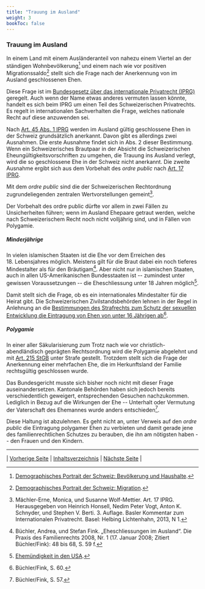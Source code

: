 ```yaml
---
title: "Trauung im Ausland"
weight: 3
bookToc: false
---
```


### Trauung im Ausland

In einem Land mit einem Ausländeranteil von nahezu einem Viertel an der
ständigen Wohnbevölkerung[^1] und einem nach wie vor positiven
Migrationssaldo[^2] stellt sich die Frage nach der Anerkennung von im
Ausland geschlossenen Ehen.

Diese Frage ist im [Bundesgesetz über das internationale Privatrecht
(IPRG)](https://www.fedlex.admin.ch/eli/cc/1988/1776_1776_1776/de) geregelt. Auch wenn der Name etwas anderes vermuten lassen
könnte, handelt es sich beim IPRG um einen Teil des Schweizerischen
Privatrechts. Es regelt in internationalen Sachverhalten die Frage,
welches nationale Recht auf diese anzuwenden sei.

Nach [Art. 45 Abs. 1 IPRG](https://www.fedlex.admin.ch/eli/cc/1988/1776_1776_1776/de#art_45) werden im Ausland gültig geschlossene Ehen in
der Schweiz grundsätzlich anerkannt. Davon gibt es allerdings zwei
Ausnahmen. Die erste Ausnahme findet sich in Abs. 2 dieser Bestimmung.
Wenn ein Schweizerisches Brautpaar in der Absicht die Schweizerischen
Eheungültigkeitsvorschriften zu umgehen, die Trauung ins Ausland
verlegt, wird die so geschlossene Ehe in der Schweiz nicht anerkannt.
Die zweite Ausnahme ergibt sich aus dem Vorbehalt des *ordre public*
nach [Art. 17 IPRG](https://www.fedlex.admin.ch/eli/cc/1988/1776_1776_1776/de#chap_1/sec_3/lvl_V).

Mit dem *ordre public* sind die der Schweizerischen Rechtordnung
zugrundeliegenden zentralen Wertvorstellungen gemeint[^3].

Der Vorbehalt des ordre public dürfte vor allem in zwei Fällen zu
Unsicherheiten führen; wenn im Ausland Ehepaare getraut werden, welche
nach Schweizerischem Recht noch nicht volljährig sind, und in Fällen von
Polygamie.

##### Minderjährige

In vielen islamischen Staaten ist die Ehe vor dem Erreichen des
18. Lebensjahres möglich. Meistens gilt für die Braut dabei ein noch
tieferes Mindestalter als für den Bräutigam[^4]. Aber nicht nur in
islamischen Staaten, auch in allen US-Amerikanischen Bundesstaaten ist
-- zumindest unter gewissen Voraussetzungen -- die Eheschliessung unter
18 Jahren möglich[^usa].

Damit stellt sich die Frage, ob es ein internationales Mindestalter für
die Heirat gibt. Die Schweizerischen Zivilstandsbehörden lehnen in der
Regel in Anlehnung an die [Bestimmungen des Strafrechts zum Schutz der
sexuellen Entwicklung die Eintragung von Ehen von unter 16 Jährigen
ab](https://www.fedlex.admin.ch/eli/cc/54/757_781_799/de#book_2/tit_5/lvl_1/lvl_d4e564)[^5].

##### Polygamie

In einer aller Säkularisierung zum Trotz nach wie vor
christlich-abendländisch geprägten Rechtsordnung wird die Polygamie
abgelehnt und mit [Art. 215 StGB](https://www.fedlex.admin.ch/eli/cc/54/757_781_799/de#art_215) unter Strafe gestellt. Trotzdem stellt
sich die Frage der Anerkennung einer mehrfachen Ehe, die im
Herkunftsland der Familie rechtsgültig geschlossen wurde.

Das Bundesgericht musste sich bisher noch nicht mit dieser Frage
auseinandersetzen. Kantonale Behörden haben sich jedoch bereits
verschiedentlich geweigert, entsprechenden Gesuchen nachzukommen.
Lediglich in Bezug auf die Wirkungen der Ehe -- Unterhalt oder Vermutung
der Vaterschaft des Ehemannes wurde anders entschieden[^6].

Diese Haltung ist abzulehnen. Es geht nicht an, unter Verweis auf den
*ordre public* die Eintragung polygamer Ehen zu verbieten und damit
gerade jene des familienrechtlichen Schutzes zu berauben, die ihn am
nötigsten haben -- den Frauen und den Kindern.

---

| [Vorherige Seite](eheschliessung) | [Inhaltsverzeichnis](../index) | [Nächste Seite](eheliche_gemeinschaft) |

[^1]: [Demographisches Portrait der Schweiz: Bevölkerung und Haushalte](https://www.swissstats.bfs.admin.ch/collection/ch.admin.bfs.swissstat.de.issue22014792000/article/issue22014792000-04).

[^2]: [Demographisches Portrait der Schweiz: Migration](https://www.swissstats.bfs.admin.ch/collection/ch.admin.bfs.swissstat.de.issue22014792000/article/issue22014792000-09).

[^3]: Mächler-Erne, Monica, und Susanne Wolf-Mettier. Art. 17 IPRG. Herausgegeben von Heinrich Honsell, Nedim Peter Vogt, Anton K. Schnyder, und Stephen V. Berti. 3. Auflage. Basler Kommentar zum Internationalen Privatrecht. Basel: Helbing Lichtenhahn, 2013, N 1.

[^4]: Büchler, Andrea, und Stefan Fink. „Eheschliessungen im Ausland“.
    Die Praxis des Familienrechts 2008, Nr. 1 (17. Januar 2008; Zitiert Büchler/Fink): 48
    bis 68, S. 59 f.

[^5]: Büchler/Fink, S. 60.

[^6]: Büchler/Fink, S. 57.

[^usa]: [Ehemündigkeit in den USA](https://de.wikipedia.org/wiki/Ehem%C3%BCndigkeit_in_den_USA).
